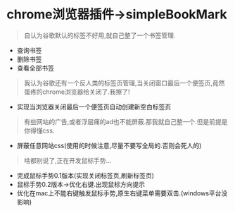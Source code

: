 # chrome浏览器插件->simpleBookMark
> 自认为谷歌默认的标签不好用,就自己整了一个书签管理.
* 查询书签
* 删除书签
* 查看全部书签

> 我认为谷歌还有一个反人类的标签页管理,当关闭窗口最后一个便签页,竟然蛋疼的chrome浏览器给关闭了.我擦了!
* 实现当浏览器关闭最后一个便签页自动创建新空白标签页

> 有些网站的广告,或者浮层痛的ad也不能屏蔽.那我就自己整一个.但是前提是你得懂css.
* 屏蔽任意网站css(使用的时候注意,尽量不要写全局的.否则会死人的)

> 啥都别说了,正在开发鼠标手势...
* 完成鼠标手势0.1版本(实现关闭标签页,刷新标签页)
* 鼠标手势0.2版本->优化右键.出现鼠标方向提示
* 优化在mac上不能右键触发鼠标手势,原生右键菜单需要双击.(windows平台没影响)

